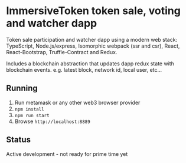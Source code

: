 # ImmersiveToken token sale, voting and watcher dapp

Token sale participation and watcher dapp using a modern web stack: TypeScript, Node.js/express, Isomorphic webpack (ssr and csr), React, React-Bootstrap, Truffle-Contract and Redux. 

Includes a blockchain abstraction that updates dapp redux state with blockchain events. e.g. latest block, network id, local user, etc...

## Running

1. Run metamask or any other  web3 browser provider
2. `npm install`
3. `npm run start`
4. Browse `http://localhost:8889`

## Status
Active development - not ready for prime time yet
